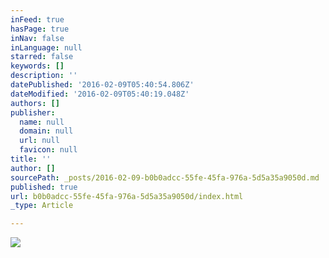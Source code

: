 ```yaml
---
inFeed: true
hasPage: true
inNav: false
inLanguage: null
starred: false
keywords: []
description: ''
datePublished: '2016-02-09T05:40:54.806Z'
dateModified: '2016-02-09T05:40:19.048Z'
authors: []
publisher:
  name: null
  domain: null
  url: null
  favicon: null
title: ''
author: []
sourcePath: _posts/2016-02-09-b0b0adcc-55fe-45fa-976a-5d5a35a9050d.md
published: true
url: b0b0adcc-55fe-45fa-976a-5d5a35a9050d/index.html
_type: Article

---
```

![](https://the-grid-user-content.s3-us-west-2.amazonaws.com/c38c391f-36e4-44e0-9086-b9fa64b253ca.jpg)